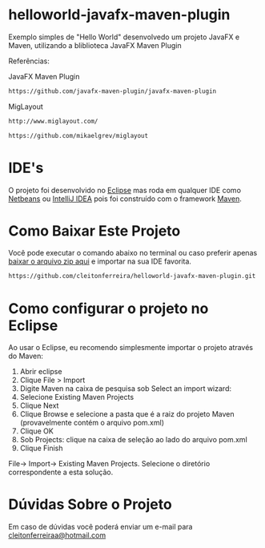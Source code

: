 # helloworld-javafx-maven-plugin
Exemplo simples de "Hello World" desenvolvedo um projeto JavaFX e Maven, utilizando a bliblioteca JavaFX Maven Plugin

Referências:

JavaFX Maven Plugin

```sh
https://github.com/javafx-maven-plugin/javafx-maven-plugin
```

MigLayout

```sh
http://www.miglayout.com/

https://github.com/mikaelgrev/miglayout
```


IDE's
================

O projeto foi desenvolvido no [Eclipse](https://eclipse.org) mas roda em qualquer IDE como [Netbeans](https://netbeans.org/) ou [IntelliJ IDEA](https://www.jetbrains.com/idea/) pois foi construído com o framework [Maven](https://maven.apache.org/). 

Como Baixar Este Projeto
================

Você pode executar o comando abaixo no terminal ou caso preferir apenas [baixar o arquivo zip aqui](https://github.com/cleitonferreira/helloworld-javafx-maven-plugin/archive/master.zip) e importar na sua IDE favorita.

```sh
https://github.com/cleitonferreira/helloworld-javafx-maven-plugin.git
```

Como configurar o projeto no Eclipse
================

Ao usar o Eclipse, eu recomendo simplesmente importar o projeto através do Maven:

1. Abrir eclipse
2. Clique File > Import
3. Digite Maven na caixa de pesquisa sob Select an import wizard:
4. Selecione  Existing Maven Projects
5. Clique Next
6. Clique Browse e selecione a pasta que é a raiz do projeto Maven (provavelmente contém o arquivo pom.xml)
7. Clique OK
8. Sob Projects: clique na caixa de seleção ao lado do arquivo pom.xml
9. Clique Finish


File-> Import-> Existing Maven Projects. 
Selecione o diretório
correspondente a esta solução.


Dúvidas Sobre o Projeto
================

Em caso de dúvidas você poderá enviar um e-mail para <cleitonferreiraa@hotmail.com>
